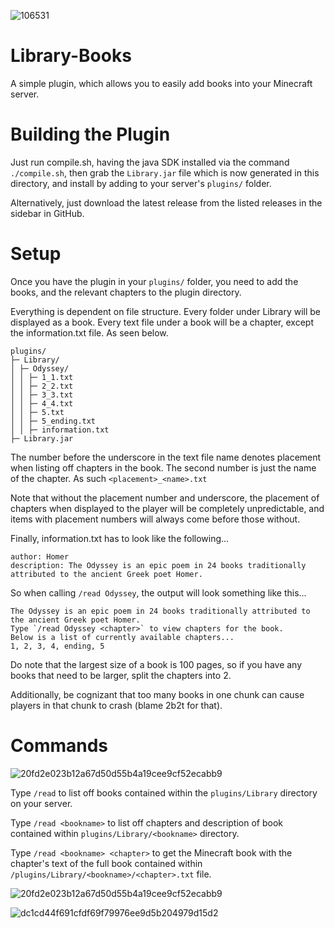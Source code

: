 ![106531](https://user-images.githubusercontent.com/75190918/219431670-9ecdcea4-e8d8-430d-bea3-a406d3435aeb.png)
# Library-Books
A simple plugin, which allows you to easily add books into your Minecraft server.

# Building the Plugin
Just run compile.sh, having the java SDK installed via the command `./compile.sh`, then grab the `Library.jar` file which is now generated in this directory, and install by adding to your server's `plugins/` folder.

Alternatively, just download the latest release from the listed releases in the sidebar in GitHub.

# Setup
Once you have the plugin in your `plugins/` folder, you need to add the books, and the relevant chapters to the plugin directory.

Everything is dependent on file structure. Every folder under Library will be displayed as a book. Every text file under a book will be a chapter, except the information.txt file. As seen below.

```
plugins/
├─ Library/
│ ├─ Odyssey/
│ │ ├─ 1_1.txt
│ │ ├─ 2_2.txt
│ │ ├─ 3_3.txt
│ │ ├─ 4_4.txt
│ │ ├─ 5.txt
│ │ ├─ 5_ending.txt
│ │ ├─ information.txt
├─ Library.jar
```

The number before the underscore in the text file name denotes placement when listing off chapters in the book. The second number is just the name of the chapter.
As such `<placement>_<name>.txt`

Note that without the placement number and underscore, the placement of chapters when displayed to the player will be completely unpredictable, and items with placement numbers will always come before those without.

Finally, information.txt has to look like the following...
```
author: Homer
description: The Odyssey is an epic poem in 24 books traditionally attributed to the ancient Greek poet Homer.​
```

So when calling `/read Odyssey`, the output will look something like this...

```
The Odyssey is an epic poem in 24 books traditionally attributed to the ancient Greek poet Homer.
Type `/read Odyssey <chapter>` to view chapters for the book.
Below is a list of currently available chapters...
1, 2, 3, 4, ending, 5
```


Do note that the largest size of a book is 100 pages, so if you have any books that need to be larger, split the chapters into 2.

Additionally, be cognizant that too many books in one chunk can cause players in that chunk to crash (blame 2b2t for that).

# Commands
![20fd2e023b12a67d50d55b4a19cee9cf52ecabb9](https://user-images.githubusercontent.com/75190918/219431708-be0811ff-4aba-44bd-9bc7-f969a4beff28.png)

Type `/read` to list off books contained within the `plugins/Library` directory on your server.

Type `/read <bookname>` to list off chapters and description of book contained within `plugins/Library/<bookname>` directory.

Type `/read <bookname> <chapter>` to get the Minecraft book with the chapter's text of the full book contained within `/plugins/Library/<bookname>/<chapter>.txt` file.
  
  ![20fd2e023b12a67d50d55b4a19cee9cf52ecabb9](https://user-images.githubusercontent.com/75190918/219434053-73910859-ac00-4a7a-8ae9-fe6a28ccf16d.png)

![dc1cd44f691cfdf69f79976ee9d5b204979d15d2](https://user-images.githubusercontent.com/75190918/219434176-2bef4a3a-de0d-4852-a732-ece4cd4bc688.png)

  
